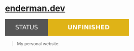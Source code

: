 # [enderman.dev][website]

[![Project Status: Maintained](./assets/images/badges/status.svg)](./)

> My personal website.

<!-- Link aliases -->

[website]: https://enderman.dev
